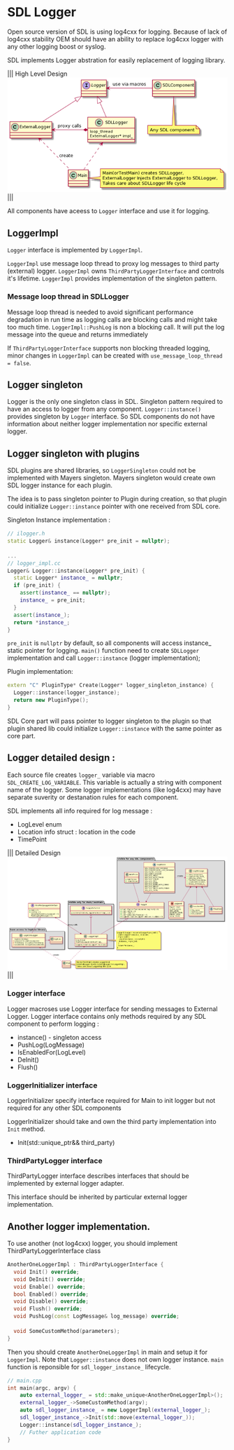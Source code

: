 # SDL Logger

Open source version of SDL is using log4cxx for logging.
Because of lack of log4cxx stability OEM should have an ability to replace log4cxx logger with any other logging boost or syslog.


SDL implements Logger abstration for easily replacement of logging library.

|||
High Level Design
![Logger](./assets/high_level_design.png)
|||


All components have aceess to `Logger` interface and use it for logging.

## LoggerImpl

`Logger` interface is implemented by `LoggerImpl`. 

`LoggerImpl` use message loop thread to proxy log messages to third party (external) logger.
`LoggerImpl` owns `ThirdPartyLoggerInterface` and controls it's lifetime. 
`LoggerImpl` provides implementation of the singleton pattern.


### Message loop thread in SDLLogger

Message loop thread is needed to avoid significant performance degradation in run time as logging calls are blocking calls and might take too much time. 
`LoggerImpl::PushLog` is non a blocking call. It will put the log message into the queue and returns immediately 


If `ThirdPartyLoggerInterface` supports non blocking threaded logging, minor changes in `LoggerImpl` can be created with `use_message_loop_thread = false`. 

## Logger singleton 

Logger is the only one singleton class in SDL.
Singleton pattern required to have an access to logger from any component. 
`Logger::instance()` provides singleton by `Logger` interface.
So SDL components do not have information about neither logger implementation nor specific external logger. 

## Logger singleton with plugins 

SDL plugins are shared libraries, so `LoggerSingleton` could not be implemented with Mayers singleton. 
Mayers singleton would create own SDL logger instance for each plugin.

The idea is to pass singleton pointer to Plugin during creation, so that plugin could initialize `Logger::instance` pointer with one received from SDL core. 


Singleton Instance implementation : 
```cpp
// ilogger.h
static Logger& instance(Logger* pre_init = nullptr);

...
// logger_impl.cc
Logger& Logger::instance(Logger* pre_init) {
  static Logger* instance_ = nullptr;
  if (pre_init) {
    assert(instance_ == nullptr);
    instance_ = pre_init;
  }
  assert(instance_);
  return *instance_;
}
```

`pre_init` is `nullptr` by default, so all components will access instance_ static pointer for logging. 
`main()`  function need to create `SDLLogger` implementation and call `Logger::instance` (logger implementation);

Plugin implementation:
```cpp 
extern "C" PluginType* Create(Logger* logger_singleton_instance) {
  Logger::instance(logger_instance);
  return new PluginType();
}
```

SDL Core part will pass pointer to logger singleton to the plugin so that plugin shared lib could initialize `Logger::instance` with the same pointer as core part. 

## Logger detailed design :

Each source file creates `logger_` variable via macro `SDL_CREATE_LOG_VARIABLE`. 
This variable is actually a string with component name of the logger.
Some logger implementations (like log4cxx) may have separate suverity or destanation rules for each component. 


SDL implements all info required for log message :

 * LogLevel enum
 * Location info struct : location in the code
 * TimePoint 


|||
Detailed Design
![Logger in details](./assets/detailed_logger_design.png)
|||


### Logger interface 

Logger macroses use Logger interface for sending messages to External Logger. 
Logger interface contains only methods required by any SDL component to perform logging : 

 * instance() - singleton access
 * PushLog(LogMessage)
 * IsEnabledFor(LogLevel)
 * DeInit()
 * Flush() 


### LoggerInitializer interface 

LoggerInitializer specify interface required for Main to init logger but not required for any other SDL components

LoggerInitializer should take and own the third party implementation into `Init` method. 
 - Init(std::unique_ptr<ThirdPartyLoggerInterface>&& third_party)


### ThirdPartyLogger interface

ThirdPartyLogger interface describes interfaces that should be implemented by external logger adapter. 

This interface should be inherited by particular external logger implementation. 


## Another logger implementation. 


To use another (not log4cxx) logger, you should implement ThirdPartyLoggerInterface class 

```cpp
AnotherOneLoggerImpl : ThirdPartyLoggerInterface {
  void Init() override;
  void DeInit() override;
  void Enable() override;
  bool Enabled() override;
  void Disable() override;
  void Flush() override;
  void PushLog(const LogMessage& log_message) override;

  void SomeCustomMethod(parameters);
}
```

Then you should create `AnotherOneLoggerImpl` in main and setup it for `LoggerImpl`.
Note that `Logger::instance` does not own logger instance. `main` function is reponsible for `sdl_logger_instance_` lifecycle.

```cpp
// main.cpp
int main(argc, argv) {
	auto external_logger_ = std::make_unique<AnotherOneLoggerImpl>();
	external_logger_->SomeCustomMethod(argv);
	auto sdl_logger_instance_ = new LoggerImpl(external_logger_);
	sdl_logger_instance_->Init(std::move(external_logger_));
	Logger::instance(sdl_logger_instance_);  
	// Futher application code
}

```
